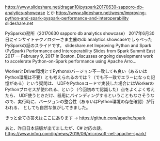
https://www.slideshare.net/dragan10/pyspark20170630-sapporo-db-analytics-showcase とか https://www.slideshare.net/wesm/improving-python-and-spark-pyspark-performance-and-interoperability
slideshare.net

PySparkの勘所（20170630 sapporo db analytics showcase）
2017年6月30日にインサイトテクノロジーさま主催のdb analytics showcaseでしゃべったPySparkの話のスライドです。
slideshare.net
Improving Python and Spark (PySpark) Performance and Interoperability
Slides from Spark Summit East 2017 — February 9, 2017 in Boston. Discusses ongoing development work to accelerate Python-on-Spark performance using Apache Arro…

WorkerとDriver環境とでPythonのバージョン不一致しても良い（あるいはPython環境は不要）とも考えられるのでは？（でも不一致でエラーになった記憶がある）という疑問は、
UDFをPythonコードで実装した場合にはWorkerのPythonプロセスが使われる、という（今回初めて認識した）点をよくよく考えたら、
UDF使うときだけ、器用にバインディングするということもなさそうなので、実行時に、バージョンの整合性（あるいはPython環境の存在確認）が行われる、
としても自然な気がしてきました。

きっと全ての答えはここにあります -> https://github.com/apache/spark

あと、昨日日本語版が出てましたが、C# 対応の話。 https://www.infoq.com/jp/news/2019/06/microsoft-net-apache-spark/

